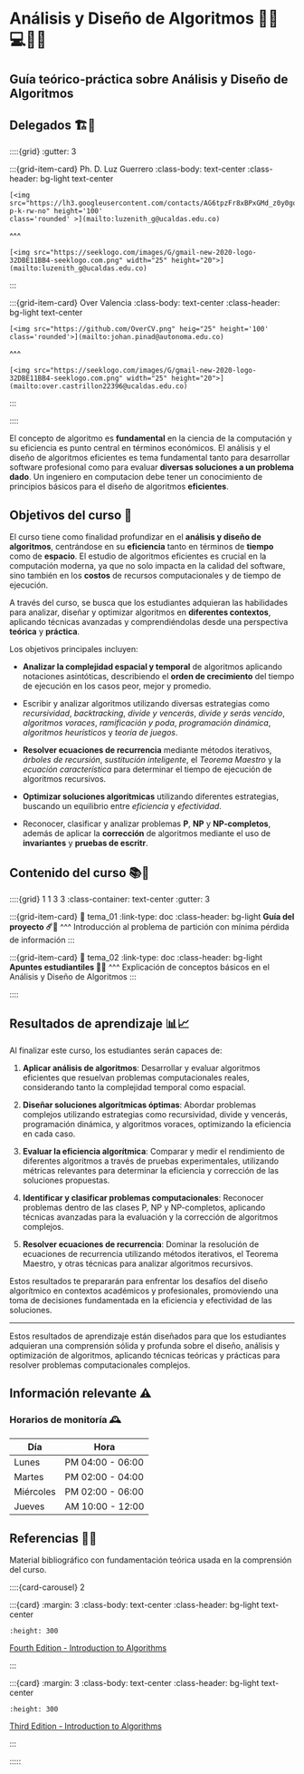 # <span class='hero-banner'>Análisis y Diseño de Algoritmos 👩‍💻💻👨‍💻</span>

<h2>Guía teórico-práctica sobre Análisis y Diseño de Algoritmos</h2>

## Delegados 🏗️🧠

::::{grid}
:gutter: 3

:::{grid-item-card} Ph. D. Luz Guerrero
:class-body: text-center
:class-header: bg-light text-center

```{only} html
[<img src="https://lh3.googleusercontent.com/contacts/AG6tpzFr8xBPxGMd_z0y0gqxJQzBcu9AAp0gAiGXaEvd30WX_Plzm52C=s300-p-k-rw-no" height='100'
class='rounded' >](mailto:luzenith_g@ucaldas.edu.co)
```

^^^

```{only} html
[<img src="https://seeklogo.com/images/G/gmail-new-2020-logo-32DBE11BB4-seeklogo.com.png" width="25" height="20">](mailto:luzenith_g@ucaldas.edu.co)
```

:::

:::{grid-item-card} Over Valencia
:class-body: text-center
:class-header: bg-light text-center

```{only} html
[<img src="https://github.com/OverCV.png" heig="25" height='100' class='rounded'>](mailto:johan.pinad@autonoma.edu.co)
```

^^^

```{only} html
[<img src="https://seeklogo.com/images/G/gmail-new-2020-logo-32DBE11BB4-seeklogo.com.png" width="25" height="20">](mailto:over.castrillon22396@ucaldas.edu.co)
```

:::

::::

El concepto de algoritmo es **fundamental** en la ciencia de la computación y su eficiencia es punto central en términos económicos. El análisis y el diseño de algoritmos eficientes es tema fundamental tanto para desarrollar software profesional como para evaluar **diversas soluciones a un problema dado**. Un ingeniero en computacion debe tener un conocimiento de principios básicos para el diseño de algoritmos **eficientes**.

## Objetivos del curso 🎯

El curso tiene como finalidad profundizar en el **análisis y diseño de algoritmos**, centrándose en su **eficiencia** tanto en términos de **tiempo** como de **espacio**. El estudio de algoritmos eficientes es crucial en la computación moderna, ya que no solo impacta en la calidad del software, sino también en los **costos** de recursos computacionales y de tiempo de ejecución.

A través del curso, se busca que los estudiantes adquieran las habilidades para analizar, diseñar y optimizar algoritmos en **diferentes contextos**, aplicando técnicas avanzadas y comprendiéndolas desde una perspectiva **teórica** y **práctica**.

Los objetivos principales incluyen:

- **Analizar la complejidad espacial y temporal** de algoritmos aplicando notaciones asintóticas, describiendo el **orden de crecimiento** del tiempo de ejecución en los casos peor, mejor y promedio.

- Escribir y analizar algoritmos utilizando diversas estrategias como *recursividad*, *backtracking*, *divide y vencerás*, *divide y serás vencido*, *algoritmos voraces*, *ramificación y poda*, *programación dinámica*, *algoritmos heurísticos* y *teoría de juegos*.

- **Resolver ecuaciones de recurrencia** mediante métodos iterativos, *árboles de recursión*, *sustitución inteligente*, el *Teorema Maestro* y la *ecuación característica* para determinar el tiempo de ejecución de algoritmos recursivos.

- **Optimizar soluciones algorítmicas** utilizando diferentes estrategias, buscando un equilibrio entre *eficiencia* y *efectividad*.

- Reconocer, clasificar y analizar problemas **P**, **NP** y **NP-completos**, además de aplicar la **corrección** de algoritmos mediante el uso de **invariantes** y **pruebas de escritr**.

<!-- eficiencia VS eficacia VS efectividad -->

## Contenido del curso 📚📖

::::{grid} 1 1 3 3
:class-container: text-center
:gutter: 3

:::{grid-item-card}
:link: tema_01
:link-type: doc
:class-header: bg-light
**Guía del proyecto ☄️🧮**
^^^
Introducción al problema de partición con mínima pérdida de información
:::

:::{grid-item-card}
:link: tema_02
:link-type: doc
:class-header: bg-light
**Apuntes estudiantiles 📝📖**
^^^
Explicación de conceptos básicos en el Análisis y Diseño de Algoritmos
:::

::::

## Resultados de aprendizaje 📊📈

Al finalizar este curso, los estudiantes serán capaces de:

1. **Aplicar análisis de algoritmos**: Desarrollar y evaluar algoritmos eficientes que resuelvan problemas computacionales reales, considerando tanto la complejidad temporal como espacial.

2. **Diseñar soluciones algorítmicas óptimas**: Abordar problemas complejos utilizando estrategias como recursividad, divide y vencerás, programación dinámica, y algoritmos voraces, optimizando la eficiencia en cada caso.

3. **Evaluar la eficiencia algorítmica**: Comparar y medir el rendimiento de diferentes algoritmos a través de pruebas experimentales, utilizando métricas relevantes para determinar la eficiencia y corrección de las soluciones propuestas.

4. **Identificar y clasificar problemas computacionales**: Reconocer problemas dentro de las clases P, NP y NP-completos, aplicando técnicas avanzadas para la evaluación y la corrección de algoritmos complejos.

5. **Resolver ecuaciones de recurrencia**: Dominar la resolución de ecuaciones de recurrencia utilizando métodos iterativos, el Teorema Maestro, y otras técnicas para analizar algoritmos recursivos.

Estos resultados te prepararán para enfrentar los desafíos del diseño algorítmico en contextos académicos y profesionales, promoviendo una toma de decisiones fundamentada en la eficiencia y efectividad de las soluciones.

---

Estos resultados de aprendizaje están diseñados para que los estudiantes adquieran una comprensión sólida y profunda sobre el diseño, análisis y optimización de algoritmos, aplicando técnicas teóricas y prácticas para resolver problemas computacionales complejos.

## Información relevante ⚠️

### Horarios de monitoría 🕰️

| Día       | Hora             |
| --------- | ---------------- |
| Lunes     | PM 04:00 - 06:00 |
| Martes    | PM 02:00 - 04:00 |
| Miércoles | PM 02:00 - 06:00 |
| Jueves    | AM 10:00 - 12:00 |

## Referencias 🔭📜

Material bibliográfico con fundamentación teórica usada en la comprensión del curso.

::::{card-carousel} 2

:::{card}
:margin: 3
:class-body: text-center
:class-header: bg-light text-center

```{image} _static/images/books/fourth-edition.jpg
:height: 300
```

[Fourth Edition - Introduction to Algorithms](https://drive.google.com/file/d/1Vswu_-1CRNDaRX9oqb2Ks94dDhZyoA_2/view?usp=sharing)

:::

:::{card}
:margin: 3
:class-body: text-center
:class-header: bg-light text-center

```{image} _static/images/books/third-edition.jpg
:height: 300
```

[Third Edition - Introduction to Algorithms](https://drive.google.com/file/d/1u0uvhOC0stoSxNkURugkh9T6sB4Ml4fY/view?usp=sharing)

:::

:::::
<!-- 
## Inicio del repositorio 🚀

1. [Introducción al Backend](./temas/uno/instalar_cpp_tools.md) -->

<!-- ```{dropdown} Título del desplegable
Contenido del desplegable
``` -->
